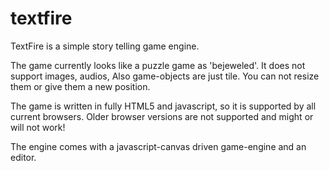 textfire
=========

TextFire is a simple story telling game engine.

The game currently looks like a puzzle game as 'bejeweled'.
It does not support images, audios, Also game-objects are just tile.
You can not resize them or give them a new position.

The game is written in fully HTML5 and javascript, so it is supported by all current browsers.
Older browser versions are not supported and might or will not work!

The engine comes with a javascript-canvas driven game-engine and an editor.
